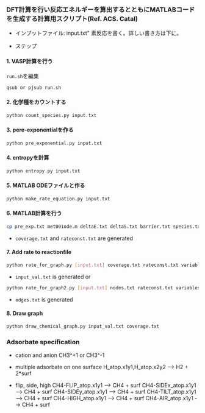 ### DFT計算を行い反応エネルギーを算出するとともにMATLABコードを生成する計算用スクリプト(Ref. ACS. Catal)

* インプットファイル: input.txt"
素反応を書く。詳しい書き方は下に。

* ステップ
#### 1. VASP計算を行う
`run.sh`を編集
```bash
qsub or pjsub run.sh
```

#### 2. 化学種をカウントする
```bash
python count_species.py input.txt
```

#### 3. pere-exponentialを作る
```bash
python pre_exponential.py input.txt
```

#### 4. entropyを計算
```bash
python entropy.py input.txt
```

#### 5. MATLAB ODEファイルと作る
```bash
python make_rate_equation.py input.txt
```

#### 6. MATLAB計算を行う
```bash
cp pre_exp.txt met001ode.m deltaE.txt deltaS.txt barrier.txt species.txt  MATLAB_dir
```
* `coverage.txt` and `rateconst.txt` are generated

#### 7. Add rate to reactionfile
```bash
python rate_for_graph.py [input.txt] coverage.txt rateconst.txt variables.txt
```
* `input_val.txt` is generated
or 
```bash
python rate_for_graph2.py [input.txt] nodes.txt rateconst.txt variables.txt
```
* `edges.txt` is generated

#### 8. Draw graph
```bash
python draw_chemical_graph.py input_val.txt coverage.txt
```

### Adsorbate specification
* cation and anion
CH3^+1 or CH3^-1

* multiple adsorbate on one surface
H_atop.x1y1,H_atop.x2y2 --> H2 + 2\*surf

* flip, side, high
CH4-FLIP_atop.x1y1  --> CH4 + surf
CH4-SIDEx_atop.x1y1 --> CH4 + surf
CH4-SIDEy_atop.x1y1 --> CH4 + surf
CH4-TILT_atop.x1y1  --> CH4 + surf
CH4-HIGH_atop.x1y1  --> CH4 + surf
CH4-AIR_atop.x1y1   --> CH4 + surf
